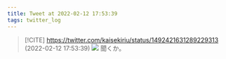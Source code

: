 ```yaml
---
title: Tweet at 2022-02-12 17:53:39
tags: twitter_log
---
```


> [!CITE] https://twitter.com/kaisekiriu/status/1492421631289229313 (2022-02-12 17:53:39)
> ![](https://twitter.com/kaisekiriu/status/1492421631289229313)
> 聞くか。
